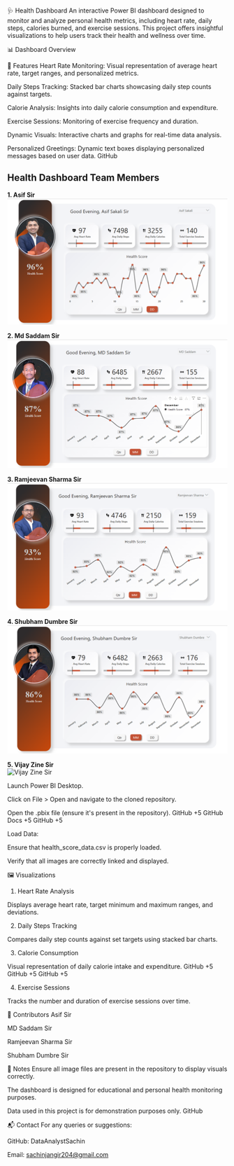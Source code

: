 🩺 Health Dashboard
An interactive Power BI dashboard designed to monitor and analyze personal health metrics, including heart rate, daily steps, calories burned, and exercise sessions. This project offers insightful visualizations to help users track their health and wellness over time.

📊 Dashboard Overview

🚀 Features
Heart Rate Monitoring: Visual representation of average heart rate, target ranges, and personalized metrics.

Daily Steps Tracking: Stacked bar charts showcasing daily step counts against targets.

Calorie Analysis: Insights into daily calorie consumption and expenditure.

Exercise Sessions: Monitoring of exercise frequency and duration.

Dynamic Visuals: Interactive charts and graphs for real-time data analysis.

Personalized Greetings: Dynamic text boxes displaying personalized messages based on user data.
GitHub

## Health Dashboard Team Members

**1. Asif Sir**  
![Asif Sir](https://raw.githubusercontent.com/DataAnalystSachin/Health-Dashboard/108957082478bca3a779714de777235d5a42994e/Asif%20sir.png)

**2. Md Saddam Sir**  
![MD Saddam Sir](https://raw.githubusercontent.com/DataAnalystSachin/Health-Dashboard/d99f5c82015f7dd8d6ee809a4ce6459dd7c3ee3c/MD%20Saddam%20Sir.png)

**3. Ramjeevan Sharma Sir**  
![Ramjeevan Sharma Sir](https://raw.githubusercontent.com/DataAnalystSachin/Health-Dashboard/d99f5c82015f7dd8d6ee809a4ce6459dd7c3ee3c/Ramjeevan%20Sharma%20sir%20.png)

**4. Shubham Dumbre Sir**  
![Shubham Dumbre Sir](https://raw.githubusercontent.com/DataAnalystSachin/Health-Dashboard/108957082478bca3a779714de777235d5a42994e/Shubham%20Dumbre%20sir.png)

**5. Vijay Zine Sir**  
![Vijay Zine Sir](https://raw.githubusercontent.com/DataAnalystSachin/Health-Dashboard/108957082478bca3a779714de777235d5a42994e/Vijay%20Zine%20Sir.png)


Launch Power BI Desktop.

Click on File > Open and navigate to the cloned repository.

Open the .pbix file (ensure it's present in the repository).
GitHub
+5
GitHub Docs
+5
GitHub
+5

Load Data:

Ensure that health_score_data.csv is properly loaded.

Verify that all images are correctly linked and displayed.

🖼️ Visualizations
1. Heart Rate Analysis

Displays average heart rate, target minimum and maximum ranges, and deviations.

2. Daily Steps Tracking

Compares daily step counts against set targets using stacked bar charts.

3. Calorie Consumption

Visual representation of daily calorie intake and expenditure.
GitHub
+5
GitHub
+5
GitHub
+5

4. Exercise Sessions

Tracks the number and duration of exercise sessions over time.

👥 Contributors
Asif Sir

MD Saddam Sir

Ramjeevan Sharma Sir

Shubham Dumbre Sir

📌 Notes
Ensure all image files are present in the repository to display visuals correctly.

The dashboard is designed for educational and personal health monitoring purposes.

Data used in this project is for demonstration purposes only.
GitHub

📬 Contact
For any queries or suggestions:

GitHub: DataAnalystSachin

Email: sachinjangir204@gmail.com
